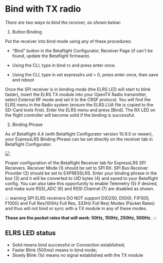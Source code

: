 # Bind with TX radio

*There are two ways to bind the receiver, as shown below:*

1. Button Binding

Put the receiver into bind mode using any of these procedures:

- "Bind" button in the Betaflight Configurator, Receiver Page (if can't be found, update the Betaflight firmware).

- Using the CLI, type in&nbsp;bind rx&nbsp;and press enter once.

- Using the CLI, type in&nbsp;set expresslrs uid = 0, press enter once, then save and reboot

Once the SPI receiver is in binding mode (the ELRS LED will start to blink faster), insert the ELRS TX module into your OpenTX Radio transmitter, select External RF mode and set it to the CRSF protocol. You will find the ELRS menu in the Radio system (ensure the ELRS.LUA file is copied to the SD-Card tools first). Enter the ELRS menu and press [Bind]. The RX LED on the flight controller will become solid if the binding is successful.

2. Binding Phrase

As of Betaflight 4.4 (with Betaflight Configurator version 10.9.0 or newer), your ExpressLRS Binding Phrase can be set directly on the receiver tab in Betaflight Configurator.

<img src="/aio5media/image11.png" id="image1">

Proper configuration of the Betaflight Receiver tab for ExpressLRS SPI Receivers. Receiver Mode 
(1) should be set to SPI RX. SPI Bus Receiver Provider 
(2) should be set to EXPRESSLRS. Enter your binding phrase in the box
(3) and it will be converted to UID bytes 
(4) and saved to your Betaflight config. You can also take this opportunity to enable Telemetry 
(5) if desired, and make sure RSSI_ADC 
(6) and RSSI Channel 
(7) are disabled as shown.

::: warning
SPI&nbsp;ELRS receivers&nbsp;DO NOT&nbsp;support D(D250, D500), F(F500, F1000) and Full Res(100Hz Full Res, 333Hz Full Res) Modes (Packet Rates) and thus will not bind or sync with a TX module in any of these modes.

**These are the packet rates that will work: 50Hz, 150Hz, 250Hz, 500Hz.**
:::

## ELRS LED status

* Solid means bind successful or Connection established;
* Faster Blink (500ms) means in bind mode;
* Slowly Blink (1s) means no signal established with the TX module
